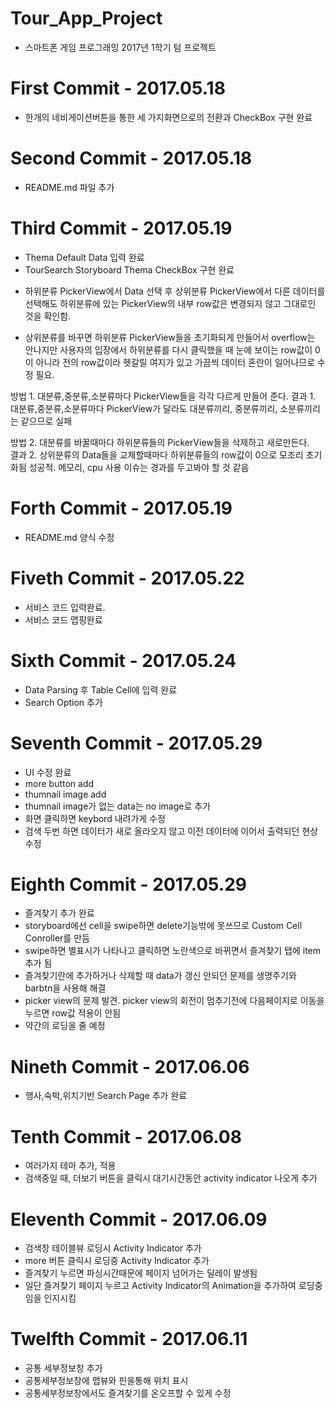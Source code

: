 # Tour_App_Project
<ul><li>스마트폰 게임 프로그래밍 2017년 1학기 텀 프로젝트</li></ul>

# First Commit - 2017.05.18
<ul><li>한개의 네비게이션버튼을 통한 세 가지화면으로의 전환과 CheckBox 구현 완료</li></ul>

# Second Commit - 2017.05.18
<ul><li>README.md 파일 추가</li></ul>

# Third Commit - 2017.05.19
<p><ul><li>Thema Default Data 입력 완료</li>
<li>TourSearch Storyboard Thema CheckBox 구현 완료</p></li>
<li><p>하위분류 PickerView에서 Data 선택 후 상위분류 PickerView에서 다른 데이터를 선택해도 하위분류에 있는 PickerView의 내부 row값은 변경되지 않고 그대로인 것을 확인함.</li><li>상위분류를 바꾸면 하위분류 PickerView들을 초기화되게 만들어서 overflow는 안나지만 사용자의 입장에서 하위분류를 다시 클릭했을 때 눈에 보이는 row값이 0이 아니라 전의 row값이라  헷갈릴 여지가 있고 가끔씩 데이터 혼란이 일어나므로 수정 필요.</li></ul></p>
<p>방법 1. 대분류,중분류,소분류마다 PickerView들을 각각 다르게 만들어 준다.
결과 1. 대분류,중분류,소분류마다 PickerView가 달라도 대분류끼리, 중분류끼리, 소분류끼리는 같으므로 실패</p>
<p>방법 2. 대분류를 바꿀때마다 하위분류들의 PickerView들을 삭제하고 새로만든다.<br>
결과 2. 상위분류의 Data들을 교체할때마다 하위분류들의 row값이 0으로 모조리 초기화됨 성공적. 메모리, cpu 사용 이슈는 경과를 두고봐야 할 것 같음</p>

# Forth Commit - 2017.05.19
<p><ul><li>README.md 양식 수정</li></ul></p>

# Fiveth Commit - 2017.05.22
<p><ul><li>서비스 코드 입력완료.</li>
<li>서비스 코드 맵핑완료</li></ul></p>

# Sixth Commit - 2017.05.24
<p><ul><li>Data Parsing 후 Table Cell에 입력 완료</li>
<li>Search Option 추가</li></ul></p>

# Seventh Commit - 2017.05.29
<p><ul><li>UI 수정 완료</li>
<li>more button add</li>
<li>thumnail image add</li>
<li>thumnail image가 없는 data는 no image로 추가</li>
<li>화면 클릭하면 keybord 내려가게 수정</li>
<li>검색 두번 하면 데이터가 새로 올라오지 않고 이전 데이터에 이어서 출력되던 현상 수정</li></ul></p>

# Eighth Commit - 2017.05.29
<p><ul><li>즐겨찾기 추가 완료</li>
<li>storyboard에선 cell을 swipe하면 delete기능밖에 못쓰므로 Custom Cell Conroller를 만듬</li>
<li>swipe하면 별표시가 나타나고 클릭하면 노란색으로 바뀌면서 즐겨찾기 탭에 item 추가 됨</li>
<li>즐겨찾기란에 추가하거나 삭제할 때 data가 갱신 안되던 문제를 생명주기와 barbtn을 사용해 해결</li>
<li>picker view의 문제 발견. picker view의 회전이 멈추기전에 다음페이지로 이동을 누르면 row값 적용이 안됨</li>
<li>약간의 로딩을 줄 예정</li></ul></p>

# Nineth Commit - 2017.06.06
<p><ul><li>행사,숙박,위치기반 Search Page 추가 완료</li></ul></p>

# Tenth Commit - 2017.06.08
<p><ul><li>여러가지 테마 추가, 적용</li>
<li>검색중일 때, 더보기 버튼을 클릭시 대기시간동안 activity indicator 나오게 추가</li></ul></p>

# Eleventh Commit - 2017.06.09
<p><ul><li>검색창 테이블뷰 로딩시 Activity Indicator 추가</li>
<li>more 버튼 클릭시 로딩중 Activity Indicator 추가</li>
<li>즐겨찾기 누르면 파싱시간때문에 페이지 넘어가는 딜레이 발생됨</li>
<li>일단 즐겨찾기 페이지 누르고 Activity Indicator의 Animation을 추가하여 로딩중임을 인지시킴</li></ul></p>

# Twelfth Commit - 2017.06.11
<p><ul><li>공통 세부정보창 추가</li>
<li>공통세부정보창에 맵뷰와 핀을통해 위치 표시</li>
<li>공통세부정보창에서도 즐겨찾기를 온오프할 수 있게 수정</li></ul></p>
